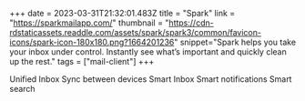 +++
date = 2023-03-31T21:32:01.483Z
title = "Spark"
link = "https://sparkmailapp.com/"
thumbnail = "https://cdn-rdstaticassets.readdle.com/assets/spark/spark3/common/favicon-icons/spark-icon-180x180.png?1664201236"
snippet="Spark helps you take your inbox under control. Instantly see what’s important and quickly clean up the rest."
tags = ["mail-client"]
+++

Unified Inbox
Sync between devices
Smart Inbox
Smart notifications
Smart search
